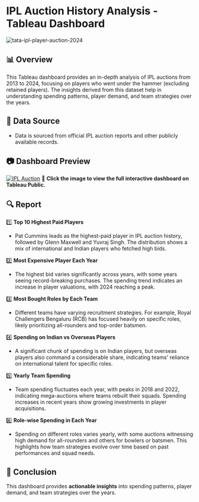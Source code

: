 # IPL Auction History Analysis - Tableau Dashboard

![tata-ipl-player-auction-2024](https://github.com/user-attachments/assets/d42cfce6-c548-4e6a-9d01-434060ecac4a)

## 📊 Overview
This Tableau dashboard provides an in-depth analysis of IPL auctions from 2013 to 2024, focusing on players who went under the hammer (excluding retained players). The insights derived from this dataset help in understanding spending patterns, player demand, and team strategies over the years.

## 📂 Data Source
- Data is sourced from official IPL auction reports and other publicly available records.

## 📷 Dashboard Preview

[![IPL Auction](https://github.com/user-attachments/assets/5f3739bf-8ad2-4d2a-960c-00be4113854c)](https://public.tableau.com/views/IPLAuctionHistoryAnalysis/Dashboard1?:language=en-US&:sid=&:redirect=auth&:display_count=n&:origin=viz_share_link)
🔗 **Click the image to view the full interactive dashboard on Tableau Public.**

## 🔍 Report

1️⃣ **Top 10 Highest Paid Players** 
   - Pat Cummins leads as the highest-paid player in IPL auction history, followed by Glenn Maxwell and Yuvraj Singh. The distribution shows a mix of international and Indian players who fetched high bids.

2️⃣ **Most Expensive Player Each Year**   
   - The highest bid varies significantly across years, with some years seeing record-breaking purchases. The spending trend indicates an increase in player valuations, with 2024 reaching a peak.

3️⃣ **Most Bought Roles by Each Team** 
   - Different teams have varying recruitment strategies. For example, Royal Challengers Bengaluru (RCB) has focused heavily on specific roles, likely prioritizing all-rounders and top-order batsmen.

4️⃣ **Spending on Indian vs Overseas Players** 
   - A significant chunk of spending is on Indian players, but overseas players also command a considerable share, indicating teams' reliance on international talent for specific roles.

5️⃣ **Yearly Team Spending** 
   - Team spending fluctuates each year, with peaks in 2018 and 2022, indicating mega-auctions where teams rebuilt their squads. Spending increases in recent years show growing investments in player acquisitions.

6️⃣ **Role-wise Spending in Each Year**   
   - Spending on different roles varies yearly, with some auctions witnessing high demand for all-rounders and others for bowlers or batsmen. This highlights how team strategies evolve over time based on past performances and squad needs. 

## 📌 Conclusion
This dashboard provides **actionable insights** into spending patterns, player demand, and team strategies over the years.
